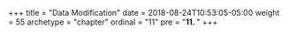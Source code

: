 +++
title = "Data Modification"
date = 2018-08-24T10:53:05-05:00
weight = 55
archetype = "chapter"
ordinal = "11"
pre = "<b>11. </b>"
+++

